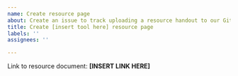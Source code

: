 ```yaml
---
name: Create resource page
about: Create an issue to track uploading a resource handout to our GitHub Pages site.
title: Create [insert tool here] resource page
labels: ''
assignees: ''

---
```


Link to resource document: **[INSERT LINK HERE]**
